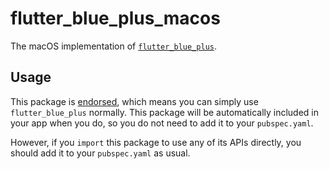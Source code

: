 # flutter_blue_plus_macos

The macOS implementation of [`flutter_blue_plus`][1].

## Usage

This package is [endorsed][2], which means you can simply use `flutter_blue_plus`
normally. This package will be automatically included in your app when you do,
so you do not need to add it to your `pubspec.yaml`.

However, if you `import` this package to use any of its APIs directly, you
should add it to your `pubspec.yaml` as usual.

[1]: https://pub.dev/packages/flutter_blue_plus
[2]: https://flutter.dev/to/endorsed-federated-plugin
